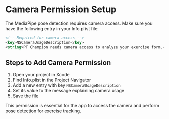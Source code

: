 # Camera Permission Setup

The MediaPipe pose detection requires camera access. Make sure you have the following entry in your Info.plist file:

```xml
<!-- Required for camera access -->
<key>NSCameraUsageDescription</key>
<string>PT Champion needs camera access to analyze your exercise form.</string>
```

## Steps to Add Camera Permission

1. Open your project in Xcode
2. Find Info.plist in the Project Navigator
3. Add a new entry with key `NSCameraUsageDescription`
4. Set its value to the message explaining camera usage
5. Save the file

This permission is essential for the app to access the camera and perform pose detection for exercise tracking.
